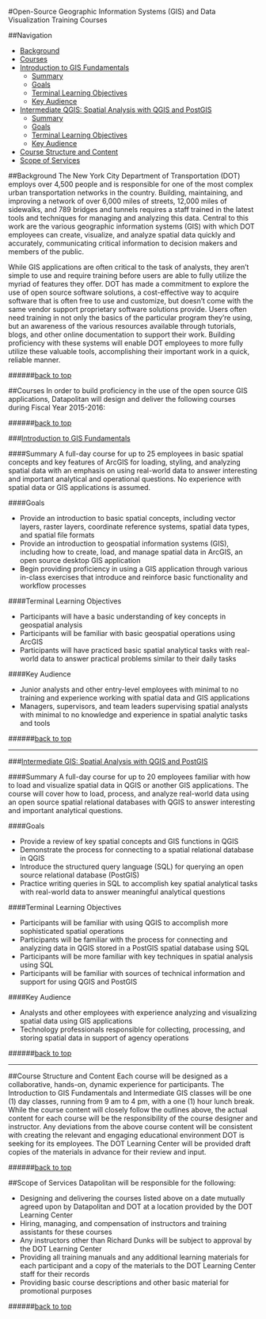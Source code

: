 <a id="top"></a>
#Open-Source Geographic Information Systems (GIS) and Data Visualization Training Courses

##Navigation
+ [Background](#background)
+ [Courses](#courses)
+ [Introduction to GIS Fundamentals](#intro-gis)
	+ [Summary](#intro-sum)
	+ [Goals](#intro-goals)
	+ [Terminal Learning Objectives](#intro-tlo)
	+ [Key Audience](#intro-aud)
+ [Intermediate QGIS: Spatial Analysis with QGIS and PostGIS](#intermediate-qgis)
	+ [Summary](#intermediate-sum)
	+ [Goals](#intermediate-goals)
	+ [Terminal Learning Objectives](#intermediate-tlo)
	+ [Key Audience](#intermediate-aud)
+ [Course Structure and Content](#course-struct)
+ [Scope of Services](#scope-services)

<a id="background"></a>
##Background
The New York City Department of Transportation (DOT) employs over 4,500 people and is responsible for one of the most complex urban transportation networks in the country. Building, maintaining, and improving a network of over 6,000 miles of streets, 12,000 miles of sidewalks, and 789 bridges and tunnels requires a staff trained in the latest tools and techniques for managing and analyzing this data. Central to this work are the various geographic information systems (GIS) with which DOT employees can create, visualize, and analyze spatial data quickly and accurately, communicating critical information to decision makers and members of the public.

While GIS applications are often critical to the task of analysts, they aren’t simple to use and require training before users are able to fully utilize the myriad of features they offer. DOT has made a commitment to explore the use of open source software solutions, a cost-effective way to acquire software that is often free to use and customize, but doesn’t come with the same vendor support proprietary software solutions provide. Users often need training in not only the basics of the particular program they’re using, but an awareness of the various resources available through tutorials, blogs, and other online documentation to support their work. Building proficiency with these systems will enable DOT employees to more fully utilize these valuable tools, accomplishing their important work in a quick, reliable manner. 

######[back to top](#top)

<a id="courses"></a>
##Courses
In order to build proficiency in the use of the open source GIS applications, Datapolitan will design and deliver the following courses during Fiscal Year 2015-2016:

######[back to top](#top)

<a id="intro-gis"></a>
###[Introduction to GIS Fundamentals](http://bit.ly/dot_intro_gis2)

<a id="intro-sum"></a>
####Summary
A full-day course for up to 25 employees in basic spatial concepts and key features of ArcGIS for loading, styling, and analyzing spatial data with an emphasis on using real-world data to answer interesting and important analytical and operational questions. No experience with spatial data or GIS applications is assumed.

<a id="intro-goals"></a>
####Goals
+ Provide an introduction to basic spatial concepts, including vector layers, raster layers, coordinate reference systems, spatial data types, and spatial file formats
+ Provide an introduction to geospatial information systems (GIS), including how to create, load, and manage spatial data in ArcGIS, an open source desktop GIS application
+ Begin providing proficiency in using a GIS application through various in-class exercises that introduce and reinforce basic functionality and workflow processes

<a id="intro-tlo"></a>
####Terminal Learning Objectives
+ Participants will have a basic understanding of key concepts in geospatial analysis
+ Participants will be familiar with basic geospatial operations using ArcGIS
+ Participants will have practiced basic spatial analytical tasks with real-world data to answer practical problems similar to their daily tasks

<a id="intro-aud"></a>
####Key Audience
+ Junior analysts and other entry-level employees with minimal to no training and experience working with spatial data and GIS applications
+ Managers, supervisors, and team leaders supervising spatial analysts with minimal to no knowledge and experience in spatial analytic tasks and tools

######[back to top](#top)

- - - 

<a id="intermediate-qgis"></a>
###[Intermediate GIS: Spatial Analysis with QGIS and PostGIS](http://bit.ly/dot_intermediate_gis2)

<a id="intermediate-sum"></a>
####Summary
A full-day course for up to 20 employees familiar with how to load and visualize spatial data in QGIS or another GIS applications. The course will cover how to load, process, and analyze real-world data using an open source spatial relational databases with QGIS to answer interesting and important analytical questions.

<a id="intermediate-goals"></a>
####Goals
+ Provide a review of key spatial concepts and GIS functions in QGIS
+ Demonstrate the process for connecting to a spatial relational database in QGIS
+ Introduce the structured query language (SQL) for querying an open source relational database (PostGIS)
+ Practice writing queries in SQL to accomplish key spatial analytical tasks with real-world data to answer meaningful analytical questions

<a id="intermediate-tlo"></a>
####Terminal Learning Objectives
+ Participants will be familiar with using QGIS to accomplish more sophisticated spatial operations
+ Participants will be familiar with the process for connecting and analyzing data in QGIS stored in a PostGIS spatial database using SQL
+ Participants will be more familiar with key techniques in spatial analysis using SQL
+ Participants will be familiar with sources of technical information and support for using QGIS and PostGIS

<a id="intermediate-aud"></a>
####Key Audience
+ Analysts and other employees with experience analyzing and visualizing spatial data using GIS applications
+ Technology professionals responsible for collecting, processing, and storing spatial data in support of agency operations

######[back to top](#top)

- - - 

<a id="course-struct"></a>
##Course Structure and Content
Each course will be designed as a collaborative, hands-on, dynamic experience for participants. The Introduction to GIS Fundamentals and Intermediate GIS classes will be one (1) day classes, running from 9 am to 4 pm, with a one (1) hour lunch break. While the course content will closely follow the outlines above, the actual content for each course will be the responsibility of the course designer and instructor. Any deviations from the above course content will be consistent with creating the relevant and engaging educational environment DOT is seeking for its employees. The DOT Learning Center will be provided draft copies of the materials in advance for their review and input.

######[back to top](#top)

<a id="scope-services"></a>
##Scope of Services
Datapolitan will be responsible for the following:

+ Designing and delivering the courses listed above on a date mutually agreed upon by Datapolitan and DOT at a location provided by the DOT Learning Center
+ Hiring, managing, and compensation of instructors and training assistants for these courses
+ Any instructors other than Richard Dunks will be subject to approval by the DOT Learning Center
+ Providing all training manuals and any additional learning materials for each participant and a copy of the materials to the DOT Learning Center staff for their records
+ Providing basic course descriptions and other basic material for promotional purposes

######[back to top](#top)